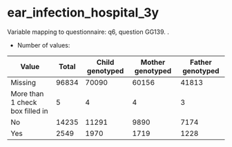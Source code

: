 # ear_infection_hospital_3y
Variable mapping to questionnaire: q6, question GG139.
.
- Number of values:

| Value | Total | Child genotyped | Mother genotyped | Father genotyped |
| ----- | ----- | --------------- | ---------------- | ---------------- |
| Missing | 96834 | 70090 | 60156 | 41813 |
| More than 1 check box filled in | 5 | 4 | 4 |3 |
| No | 14235 | 11291 | 9890 |7174 |
| Yes | 2549 | 1970 | 1719 |1228 |



